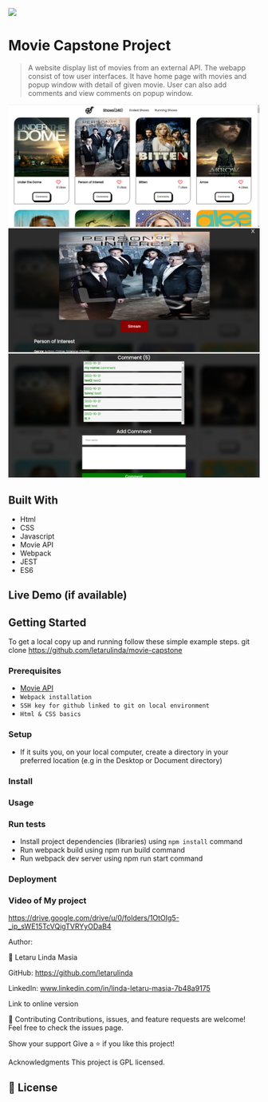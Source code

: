 ![](https://img.shields.io/badge/Microverse-blueviolet)

# Movie Capstone Project

> A website display list of movies from an external API. The webapp consist of tow user interfaces. It have home page with movies and popup window with detail of given movie. User can also add comments and view comments on popup window.

![](./src/assets/images/movie.png)
![](./src/assets/images/movie0.png)
![](./src/assets/images/movie1.png)

## Built With

- Html
- CSS
- Javascript
- Movie API
- Webpack
- JEST
- ES6

## Live Demo (if available)


## Getting Started

To get a local copy up and running follow these simple example steps.
git clone https://github.com/letarulinda/movie-capstone

### Prerequisites

- [Movie API](https://api.tvmaze.com/shows)
- `Webpack installation`
- `SSH key for github linked to git on local environment`
- `Html & CSS basics`

### Setup

- If it suits you, on your local computer, create a directory in your preferred location (e.g in the Desktop or Document directory)

### Install

### Usage

### Run tests

- Install project dependencies (libraries) using `npm install` command
- Run webpack build using npm run build command
- Run webpack dev server using npm run start command

### Deployment

### Video of My project
https://drive.google.com/drive/u/0/folders/1OtOIg5-_ip_sWE15TcVQigTVRYyODaB4

Author:

👤 Letaru Linda Masia

GitHub: https://github.com/letarulinda

LinkedIn: www.linkedin.com/in/linda-letaru-masia-7b48a9175

Link to online version

🤝 Contributing
Contributions, issues, and feature requests are welcome! Feel free to check the issues page.

Show your support
Give a ⭐️ if you like this project!

Acknowledgments
This project is GPL licensed.
## 📝 License


